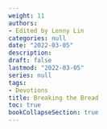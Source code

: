 ```yaml
---
weight: 11
authors:
- Edited by Lenny Lin
categories: null
date: "2022-03-05"
description: 
draft: false
lastmod: "2022-03-05"
series: null
tags:
- Devotions
title: Breaking the Bread
toc: true
bookCollapseSection: true
---
```






